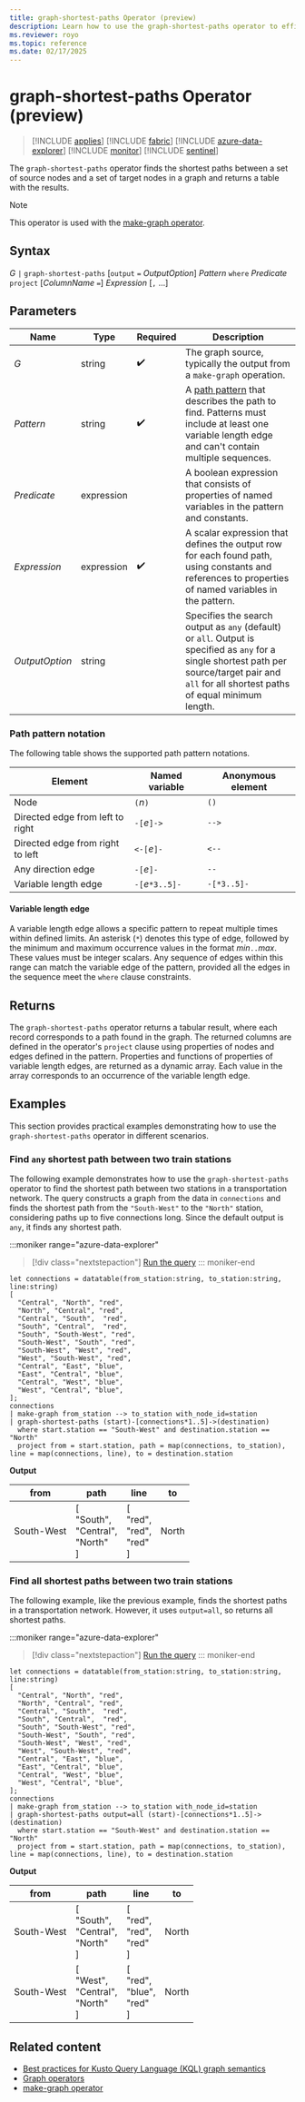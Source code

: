 ```yaml
---
title: graph-shortest-paths Operator (preview)
description: Learn how to use the graph-shortest-paths operator to efficiently find the shortest paths from a given set of source nodes to a set of target nodes within a graph
ms.reviewer: royo
ms.topic: reference
ms.date: 02/17/2025
---
```


# graph-shortest-paths Operator (preview)

> [!INCLUDE [applies](../includes/applies-to-version/applies.md)] [!INCLUDE [fabric](../includes/applies-to-version/fabric.md)] [!INCLUDE [azure-data-explorer](../includes/applies-to-version/azure-data-explorer.md)] [!INCLUDE [monitor](../includes/applies-to-version/monitor.md)] [!INCLUDE [sentinel](../includes/applies-to-version/sentinel.md)]

The `graph-shortest-paths` operator finds the shortest paths between a set of source nodes and a set of target nodes in a graph and returns a table with the results.

> [!NOTE]
> This operator is used with the [make-graph operator](make-graph-operator.md).

## Syntax

*G* `|` `graph-shortest-paths` [`output` `=` *OutputOption*] *Pattern* `where` *Predicate* `project` [*ColumnName* `=`] *Expression* [`,` ...]

## Parameters

| Name | Type | Required |Description |
|---------------|-------------|----------|-----------------------------|
| *G* | string | :heavy_check_mark: | The graph source, typically the output from a `make-graph` operation.                                                 |
| *Pattern* | string | :heavy_check_mark: | A [path pattern](#path-pattern-notation) that describes the path to find. Patterns must include at least one variable length edge and can't contain multiple sequences. |
| *Predicate* | expression | | A boolean expression that consists of properties of named variables in the pattern and constants. |
| *Expression* | expression | :heavy_check_mark: | A scalar expression that defines the output row for each found path, using constants and references to properties of named variables in the pattern. |
| *OutputOption*| string | | Specifies the search output as `any` (default) or `all`. Output is specified as `any` for a single shortest path per source/target pair and `all` for all shortest paths of equal minimum length. |

### Path pattern notation

The following table shows the supported path pattern notations.

| Element                  | Named variable | Anonymous element |
|--------------------------|----------------|-----------|
| Node                     | `(`*n*`)`      | `()`      |
| Directed edge from left to right | `-[`*e*`]->` | `-->`     |
| Directed edge from right to left | `<-[`*e*`]-` | `<--`     |
| Any direction edge       | `-[`*e*`]-`    | `--`      |
| Variable length edge     | `-[`*e*`*3..5]-` | `-[*3..5]-` |

#### Variable length edge

A variable length edge allows a specific pattern to repeat multiple times within defined limits. An asterisk (`*`) denotes this type of edge, followed by the minimum and maximum occurrence values in the format *min*`..`*max*. These values must be integer scalars. Any sequence of edges within this range can match the variable edge of the pattern, provided all the edges in the sequence meet the `where` clause constraints.

## Returns

The `graph-shortest-paths` operator returns a tabular result, where each record corresponds to a path found in the graph. The returned columns are defined in the operator's `project` clause using properties of nodes and edges defined in the pattern. Properties and functions of properties of variable length edges, are returned as a dynamic array. Each value in the array corresponds to an occurrence of the variable length edge.

## Examples

This section provides practical examples demonstrating how to use the `graph-shortest-paths` operator in different scenarios.

### Find `any` shortest path between two train stations

The following example demonstrates how to use the `graph-shortest-paths` operator to find the shortest path between two stations in a transportation network. The query constructs a graph from the data in `connections` and finds the shortest path from the `"South-West"` to the `"North"` station, considering paths up to five connections long. Since the default output is `any`, it finds any shortest path.

:::moniker range="azure-data-explorer"
> [!div class="nextstepaction"]
> <a href="https://dataexplorer.azure.com/clusters/help/databases/Samples?query=H4sIAAAAAAAAA3VSPW%2BDMBDd%2BRUnJqgwUocurchSde3SoUMUISd2g1Owke0oS398zwaic6Fisd%2FHvTN3vfRwMlrLk1dGO2hAcI%2FfsZfFlzVD6%2FCGzLPzVulzBd6soF5pOV9KyPaQAeSvUnvL%2B7yC%2FN1Y34WDlSKvAnlHiCqSf60f5hqFlF4wotuk44F9SufT8il%2Bl%2F8nWBdIrBsBpP83PpHH%2FipndoGIirAEXQpPLA1eWbPDC2R0itkPDPxbsrPlYwd0jsDYjswQbsp3rTZCtko0M4juaGSuw0FhKBu57xwUyFtfsj2Jenis66cD2xUCdUpHf4nN3jppJURDvWQ1TfLTgGsBxJbophXBQqM1F8yKj8DtTCpWEBpDdOBjQZqiW1pO%2B7klCngZtGHr1338ApCGusgbAwAA" target="_blank">Run the query</a>
::: moniker-end

```kusto
let connections = datatable(from_station:string, to_station:string, line:string) 
[ 
  "Central", "North", "red",
  "North", "Central", "red", 
  "Central", "South",  "red", 
  "South", "Central",  "red", 
  "South", "South-West", "red", 
  "South-West", "South", "red", 
  "South-West", "West", "red", 
  "West", "South-West", "red", 
  "Central", "East", "blue", 
  "East", "Central", "blue", 
  "Central", "West", "blue",
  "West", "Central", "blue",
]; 
connections 
| make-graph from_station --> to_station with_node_id=station
| graph-shortest-paths (start)-[connections*1..5]->(destination)
  where start.station == "South-West" and destination.station == "North"
  project from = start.station, path = map(connections, to_station), line = map(connections, line), to = destination.station
```

**Output**

|from|path|line|to|
|---|---|---|---|
|South-West|[<br>  "South",<br>  "Central",<br>  "North"<br>]|[<br>  "red",<br>  "red",<br>  "red"<br>]|North|

### Find all shortest paths between two train stations

The following example, like the previous example, finds the shortest paths in a transportation network. However, it uses `output=all`, so returns all shortest paths.

:::moniker range="azure-data-explorer"
> [!div class="nextstepaction"]
> <a href="https://dataexplorer.azure.com/clusters/help/databases/Samples?query=H4sIAAAAAAAAA3VTvW6DMBDeeYoTE1QYqUOXVmSpunbp0CGKkBOuwamxkW2UpQ%2Ffw0B0lFQs5vu7M3doDHCyxuApKGs8VNDIQM9RY%2FblbFd7eiPm2QenzLmAYDeQVgbnlxySPSQA6Sua4KROC0jfrQvteHDYpMVI3hCmiuRf64cdopDTC8Z0d%2Bl4EJ%2Fowzp%2Bjd%2Fk%2Fwm2ASvrnQKs%2Fzc5kUc94MwuEFMxlqFL8MTywhtrcniBhE8x%2BYFOfqM4O9m3wOcIQuzYDOGqQlsb22CtmmoGyR2Nwrc0KCoqehlaD3TffgiV1BoykrqQiz2r%2BvBYlk8HscsasigTo3Lq%2B9qiQ4iGcilbVavvB9I0wGwr3bQtFNQ7e6Fa8T60qKvEAsYeCe1kn7Gm%2BMLm06reE414PmrHH2Dbxy%2FzY0GpJgMAAA%3D%3D" target="_blank">Run the query</a>
::: moniker-end

```kusto
let connections = datatable(from_station:string, to_station:string, line:string) 
[ 
  "Central", "North", "red",
  "North", "Central", "red", 
  "Central", "South",  "red", 
  "South", "Central",  "red", 
  "South", "South-West", "red", 
  "South-West", "South", "red", 
  "South-West", "West", "red", 
  "West", "South-West", "red", 
  "Central", "East", "blue", 
  "East", "Central", "blue", 
  "Central", "West", "blue",
  "West", "Central", "blue",
]; 
connections 
| make-graph from_station --> to_station with_node_id=station
| graph-shortest-paths output=all (start)-[connections*1..5]->(destination)
  where start.station == "South-West" and destination.station == "North"
  project from = start.station, path = map(connections, to_station), line = map(connections, line), to = destination.station
```

**Output**

|from|path|line|to|
|---|---|---|---|
|South-West|[<br>  "South",<br>  "Central",<br>  "North"<br>]|[<br>  "red",<br>  "red",<br>  "red"<br>]|North|
|South-West|[<br>  "West",<br>  "Central",<br>  "North"<br>]|[<br>  "red",<br>  "blue",<br>  "red"<br>]|North|

## Related content

* [Best practices for Kusto Query Language (KQL) graph semantics](graph-best-practices.md)
* [Graph operators](graph-operators.md)
* [make-graph operator](make-graph-operator.md)
